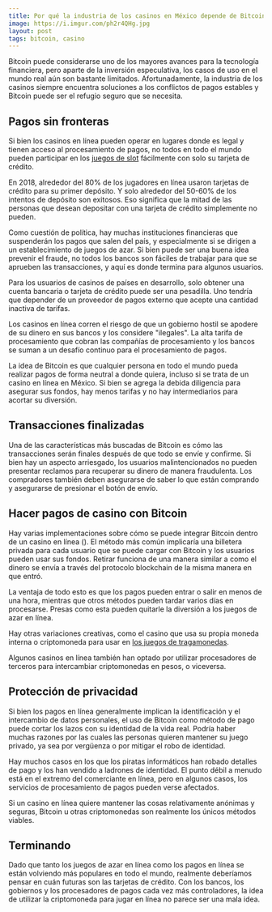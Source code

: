 ```yaml
---
title: Por qué la industria de los casinos en México depende de Bitcoin?	
image: https://i.imgur.com/ph2r4QHg.jpg
layout: post
tags: bitcoin, casino
---
```


Bitcoin puede considerarse uno de los mayores avances para la tecnología financiera, pero aparte de la inversión especulativa, los casos de uso en el mundo real aún son bastante limitados. Afortunadamente, la industria de los casinos siempre encuentra soluciones a los  conflictos de pagos estables y Bitcoin puede ser el refugio seguro que se necesita.

<h2> Pagos sin fronteras </h2>

Si bien los casinos en línea pueden operar en lugares donde es legal y tienen acceso al procesamiento de pagos, no todos en todo el mundo pueden participar en los [juegos de slot](https://www.toritocasino.mx) fácilmente con solo su tarjeta de crédito.

En 2018, alrededor del 80% de los jugadores en línea usaron tarjetas de crédito para su primer depósito. Y solo alrededor del 50-60% de los intentos de depósito son exitosos. Eso significa que la mitad de las personas que desean depositar con una tarjeta de crédito simplemente no pueden.

Como cuestión de política, hay muchas instituciones financieras que suspenderán los pagos que salen del país, y especialmente si se dirigen a un establecimiento de juegos de azar. Si bien puede ser una buena idea prevenir el fraude, no todos los bancos son fáciles de trabajar para que se aprueben las transacciones, y aquí es donde termina para algunos usuarios.

Para los usuarios de casinos de países en desarrollo, solo obtener una cuenta bancaria o tarjeta de crédito puede ser una pesadilla. Uno tendría que depender de un proveedor de pagos externo que acepte una cantidad inactiva de tarifas.

Los casinos en línea corren el riesgo de que un gobierno hostil se apodere de su dinero en sus bancos y los considere "ilegales". La alta tarifa de procesamiento que cobran las compañías de procesamiento y los bancos se suman a un desafío continuo para el procesamiento de pagos.

La idea de Bitcoin es que cualquier persona en todo el mundo pueda realizar pagos de forma neutral a donde quiera, incluso si se trata de un casino en línea en México. Si bien se agrega la debida diligencia para asegurar sus fondos, hay menos tarifas y no hay intermediarios para acortar su diversión.

<h2> Transacciones finalizadas </h2>

Una de las características más buscadas de Bitcoin es cómo las transacciones serán finales después de que todo se envíe y confirme. Si bien hay un aspecto arriesgado, los usuarios malintencionados no pueden presentar reclamos para recuperar su dinero de manera fraudulenta. Los compradores también deben asegurarse de saber lo que están comprando y asegurarse de presionar el botón de envío.

<h2> Hacer pagos de casino con Bitcoin </h2>

Hay varias implementaciones sobre cómo se puede integrar Bitcoin dentro de un casino en línea (). El método más común implicaría una billetera privada para cada usuario que se puede cargar con Bitcoin y los usuarios pueden usar sus fondos. Retirar funciona de una manera similar a como el dinero se envía a través del protocolo blockchain de la misma manera en que entró.

La ventaja de todo esto es que los pagos pueden entrar o salir en menos de una hora, mientras que otros métodos pueden tardar varios días en procesarse. Presas como esta pueden quitarle la diversión a los juegos de azar en línea.

Hay otras variaciones creativas, como el casino que usa su propia moneda interna o criptomoneda para usar en [los juegos de tragamonedas](https://www.toritocasino.mx).

Algunos casinos en línea también han optado por utilizar procesadores de terceros para intercambiar criptomonedas en pesos, o viceversa.

<h2> Protección de privacidad </h2>

Si bien los pagos en línea generalmente implican la identificación y el intercambio de datos personales, el uso de Bitcoin como método de pago puede cortar los lazos con su identidad de la vida real. Podría haber muchas razones por las cuales las personas quieren mantener su juego privado, ya sea por vergüenza o por mitigar el robo de identidad.

Hay muchos casos en los que los piratas informáticos han robado detalles de pago y los han vendido a ladrones de identidad. El punto débil a menudo está en el extremo del comerciante en línea, pero en algunos casos, los servicios de procesamiento de pagos pueden verse afectados.

Si un casino en línea quiere mantener las cosas relativamente anónimas y seguras, Bitcoin u otras criptomonedas son realmente los únicos métodos viables.

<h2> Terminando </h2>

Dado que tanto los juegos de azar en línea como los pagos en línea se están volviendo más populares en todo el mundo, realmente deberíamos pensar en cuán futuras son las tarjetas de crédito. Con los bancos, los gobiernos y los procesadores de pagos cada vez más controladores, la idea de utilizar la criptomoneda para jugar en línea no parece ser una mala idea.
